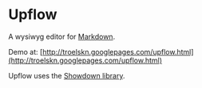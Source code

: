 Upflow
===

A wysiwyg editor for [Markdown](http://daringfireball.net/projects/markdown/).

Demo at: [http://troelskn.googlepages.com/upflow.html](http://troelskn.googlepages.com/upflow.html)

Upflow uses the [Showdown library](http://attacklab.net/showdown/).